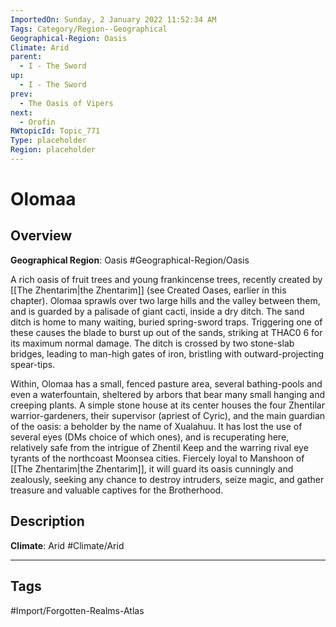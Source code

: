 ```yaml
---
ImportedOn: Sunday, 2 January 2022 11:52:34 AM
Tags: Category/Region--Geographical
Geographical-Region: Oasis
Climate: Arid
parent:
  - I - The Sword
up:
  - I - The Sword
prev:
  - The Oasis of Vipers
next:
  - Orofin
RWtopicId: Topic_771
Type: placeholder
Region: placeholder
---
```

# Olomaa
## Overview
**Geographical Region**: Oasis
#Geographical-Region/Oasis

A rich oasis of fruit trees and young frankincense trees, recently created by [[The Zhentarim|the Zhentarim]] (see Created Oases, earlier in this chapter). Olomaa sprawls over two large hills and the valley between them, and is guarded by a palisade of giant cacti, inside a dry ditch. The sand ditch is home to many waiting, buried spring-sword traps. Triggering one of these causes the blade to burst up out of the sands, striking at THAC0 6 for its maximum normal damage. The ditch is crossed by two stone-slab bridges, leading to man-high gates of iron, bristling with outward-projecting spear-tips.

Within, Olomaa has a small, fenced pasture area, several bathing-pools and even a waterfountain, sheltered by arbors that bear many small hanging and creeping plants. A simple stone house at its center houses the four Zhentilar warrior-gardeners, their supervisor (apriest of Cyric), and the main guardian of the oasis: a beholder by the name of Xualahuu. It has lost the use of several eyes (DMs choice of which ones), and is recuperating here, relatively safe from the intrigue of Zhentil Keep and the warring rival eye tyrants of the northcoast Moonsea cities. Fiercely loyal to Manshoon of [[The Zhentarim|the Zhentarim]], it will guard its oasis cunningly and zealously, seeking any chance to destroy intruders, seize magic, and gather treasure and valuable captives for the Brotherhood.

## Description
**Climate**: Arid
#Climate/Arid


---
## Tags
#Import/Forgotten-Realms-Atlas


